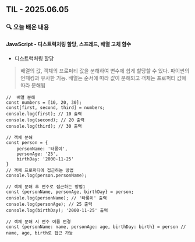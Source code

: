 ## TIL - 2025.06.05

### 🔍 오늘 배운 내용

#### JavaScript - 디스트럭처링 할당, 스프레드, 배열 고체 함수

- 디스트럭처링 할당
> 배열의 값, 객체의 프로퍼티 값을 분해하여 변수에 쉽게 할당할 수 있다. 파이썬의 언패킹과 유사한 기능. 배열는 순서에 따라 값이 분해되고 객체는 프로퍼티 값에 따라 분해됨

```
//  배열 분해
const numbers = [10, 20, 30];
const[first, second, third] = numbers;
console.log(first); // 10 출력
console.log(second); // 20 출력
console.log(third); // 30 출력

// 객체 분해
const person = {
    personName: '타롱이',
    personAge: '25',
    birthDay: '2000-11-25'
}
// 객체 프로퍼티에 접근하는 방법
console.log(person.personName);

// 객체 분해 후 변수로 접근하는 방법1
const {personName, personAge, birthDay} = person;
console.log(personName); // '타롱이' 출력
console.log(personAge); // 25 출력
console.log(birthDay); '2000-11-25' 출력

// 객체 분해 시 변수 이름 변경
const {personName: name, personAge: age, birthDay: birth} = person // name, age, birth로 접근 가능
```


